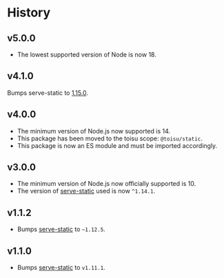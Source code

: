 # History

## v5.0.0

- The lowest supported version of Node is now 18.

## v4.1.0

Bumps serve-static to [1.15.0](https://github.com/expressjs/serve-static/blob/master/HISTORY.md#1150--2022-03-24).

## v4.0.0

- The minimum version of Node.js now supported is 14.
- This package has been moved to the toisu scope: `@toisu/static`.
- This package is now an ES module and must be imported accordingly.

## v3.0.0

- The minimum version of Node.js now officially supported is 10.
- The version of [serve-static][1] used is now `^1.14.1`.

## v1.1.2

- Bumps [serve-static][1] to `~1.12.5`.

## v1.1.0

- Bumps [serve-static][1] to `v1.11.1`.

[1]: https://github.com/expressjs/serve-static
